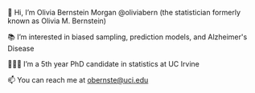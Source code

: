 👋 Hi, I’m Olivia Bernstein Morgan @oliviabern (the statistician formerly known as Olivia M. Bernstein)

📚 I’m interested in biased sampling, prediction models, and Alzheimer's Disease

👩🏽‍💻 I’m a 5th year PhD candidate in statistics at UC Irvine

📫 You can reach me at obernste@uci.edu

<!---
oliviabern/oliviabern is a ✨ special ✨ repository because its `README.md` (this file) appears on your GitHub profile.
You can click the Preview link to take a look at your changes.
--->
